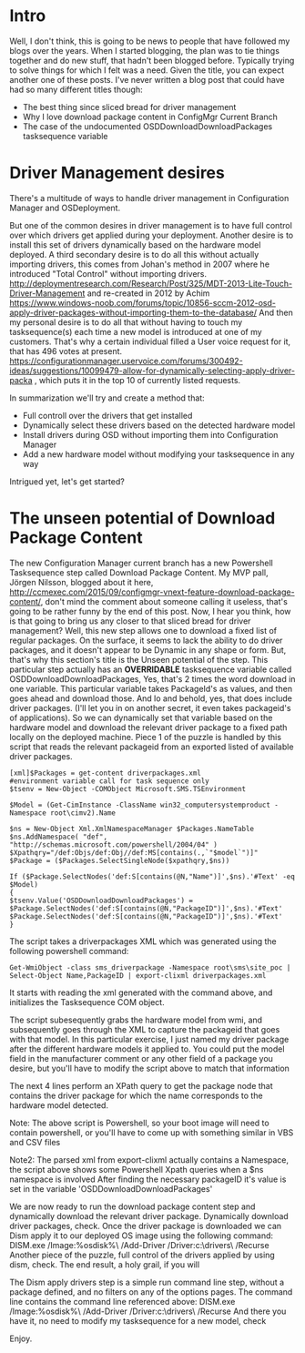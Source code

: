 # Intro
Well, I don't think, this is going to be news to people that have followed my blogs over the years. When I started blogging, the plan was to tie things together and do new stuff, that hadn't been blogged before. Typically trying to solve things for which I felt was a need.
Given the title, you can expect another one of these posts.
I've never written a blog post that could have had so many different titles though:

* The best thing since sliced bread for driver management
* Why I love download package content in ConfigMgr Current Branch
* The case of the undocumented OSDDownloadDownloadPackages tasksequence variable

# Driver Management desires

There's a multitude of ways to handle driver management in Configuration Manager and OSDeployment.

But one of the common desires in driver management is to have full control over which drivers get applied during your deployment.
Another desire is to install this set of drivers dynamically based on the hardware model deployed.
A third secondary desire is to do all this without actually importing drivers, this comes from Johan's method in 2007 where he introduced "Total Control" without importing drivers. http://deploymentresearch.com/Research/Post/325/MDT-2013-Lite-Touch-Driver-Management and re-created in 2012 by Achim https://www.windows-noob.com/forums/topic/10856-sccm-2012-osd-apply-driver-packages-without-importing-them-to-the-database/
And then my personal desire is to do all that without having to touch my tasksequence(s) each time a new model is introduced at one of my customers.
That's why a certain individual filled a User voice request for it, that has 496 votes at present. https://configurationmanager.uservoice.com/forums/300492-ideas/suggestions/10099479-allow-for-dynamically-selecting-apply-driver-packa , which puts it in the top 10 of currently listed requests.

In summarization we'll try and create a method that:

- Full controll over the drivers that get installed
- Dynamically select these drivers based on the detected hardware model
- Install drivers during OSD without importing them into Configuration Manager
- Add a new hardware model without modifying your tasksequence in any way


Intrigued yet, let's get started?
# The unseen potential of Download Package Content

The new Configuration Manager current branch has a new Powershell Tasksequence step called Download Package Content.
My MVP pall, Jörgen Nilsson, blogged about it here, http://ccmexec.com/2015/09/configmgr-vnext-feature-download-package-content/, don't mind the comment about someone calling it useless, that's going to be rather funny by the end of this post.
Now, I hear you think, how is that going to bring us any closer to that sliced bread for driver management? Well, this new step allows one to download a fixed list of regular packages.
On the surface, it seems to lack the ability to do driver packages, and it doesn't appear to be Dynamic in any shape or form.
But, that's why this section's title is the Unseen potential of the step. This particular step actually has an **OVERRIDABLE** tasksequence variable called OSDDownloadDownloadPackages, Yes, that's 2 times the word download in one variable. This particular variable takes PackageId's as values, and then goes ahead and download those. And lo and behold, yes, that does include driver packages. (I'll let you in on another secret, it even takes packageid's of applications).
So we can dynamically set that variable based on the hardware model and download the relevant driver package to a fixed path locally on the deployed machine. Piece 1 of the puzzle is handled by this script that reads the relevant packageid from an exported listed of available driver packages.

```posh
[xml]$Packages = get-content driverpackages.xml
#environment variable call for task sequence only
$tsenv = New-Object -COMObject Microsoft.SMS.TSEnvironment

$Model = (Get-CimInstance -ClassName win32_computersystemproduct -Namespace root\cimv2).Name

$ns = New-Object Xml.XmlNamespaceManager $Packages.NameTable
$ns.AddNamespace( "def", "http://schemas.microsoft.com/powershell/2004/04" )
$Xpathqry="/def:Objs/def:Obj//def:MS[contains(.,`"$model`")]"
$Package = ($Packages.SelectSingleNode($xpathqry,$ns))

If ($Package.SelectNodes('def:S[contains(@N,"Name")]',$ns).'#Text' -eq $Model)
{
$tsenv.Value('OSDDownloadDownloadPackages') = $Package.SelectNodes('def:S[contains(@N,"PackageID")]',$ns).'#Text'
$Package.SelectNodes('def:S[contains(@N,"PackageID")]',$ns).'#Text'
}
```

The script takes a driverpackages XML which was generated using the following powershell command:

```posh
Get-WmiObject -class sms_driverpackage -Namespace root\sms\site_poc | Select-Object Name,PackageID | export-clixml driverpackages.xml
```

It starts with reading the xml generated with the command above, and initializes the Tasksequence COM object.


The script subesequently grabs the hardware model from wmi, and subsequently  goes through the XML to capture the packageid that goes with that model. In this particular exercise, I just named my driver package after the different hardware models it applied to.
You could put the model field in the manufacturer comment or any other field of a package you desire, but you'll have to modify the script above to match that information

The next 4 lines perform an XPath query to get the package node that contains the driver package for which the name corresponds to the hardware model detected.

Note: The above script is Powershell, so your boot image will need to contain powershell, or you'll have to come up with something similar in VBS and CSV files

Note2: The parsed xml from export-clixml actually contains a Namespace, the script above shows some Powershell Xpath queries when a $ns namespace is involved
After finding the necessary packageID it's value is set in the variable 'OSDDownloadDownloadPackages'

We are now ready to run the download package content step and dynamically download the relevant driver package.
Dynamically download driver packages, check.
Once the driver package is downloaded we can Dism apply it to our deployed OS image using the following command:
DISM.exe /Image:%osdisk%\ /Add-Driver /Driver:c:\drivers\ /Recurse
Another piece of the puzzle, full control of the drivers applied by using dism, check.
The end result, a holy grail, if you will

The Dism apply drivers step is a simple run command line step, without a package defined, and no filters on any of the options pages.
The command line contains the command line referenced above:
DISM.exe /Image:%osdisk%\ /Add-Driver /Driver:c:\drivers\ /Recurse
And there you have it, no need to modify my tasksequence for a new model, check

Enjoy.